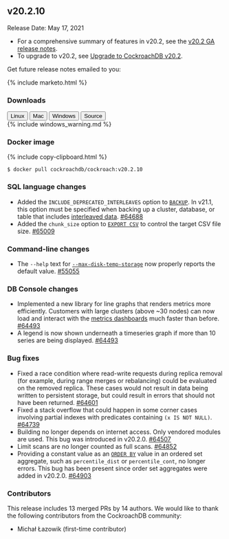 ## v20.2.10

Release Date: May 17, 2021

- For a comprehensive summary of features in v20.2, see the [v20.2 GA release notes](v20.2.0.html).
- To upgrade to v20.2, see [Upgrade to CockroachDB v20.2](../v20.2/upgrade-cockroach-version.html).

Get future release notes emailed to you:

{% include marketo.html %}


### Downloads

<div id="os-tabs" class="filters clearfix">
    <a href="https://binaries.cockroachdb.com/cockroach-v20.2.10.linux-amd64.tgz"><button id="linux" class="filter-button" data-scope="linux" data-eventcategory="linux-binary-release-notes">Linux</button></a>
    <a href="https://binaries.cockroachdb.com/cockroach-v20.2.10.darwin-10.9-amd64.tgz"><button id="mac" class="filter-button" data-scope="mac" data-eventcategory="mac-binary-release-notes">Mac</button></a>
    <a href="https://binaries.cockroachdb.com/cockroach-v20.2.10.windows-6.2-amd64.zip"><button id="windows" class="filter-button" data-scope="windows" data-eventcategory="windows-binary-release-notes">Windows</button></a>
    <a href="https://binaries.cockroachdb.com/cockroach-v20.2.10.src.tgz"><button id="source" class="filter-button" data-scope="source" data-eventcategory="source-release-notes">Source</button></a>
</div>

<section class="filter-content" data-scope="windows">
{% include windows_warning.md %}
</section>

### Docker image

{% include copy-clipboard.html %}
~~~shell
$ docker pull cockroachdb/cockroach:v20.2.10
~~~


### SQL language changes

- Added the `INCLUDE_DEPRECATED_INTERLEAVES` option to [`BACKUP`](../v20.2/backup.html). In v21.1, this option must be specified when backing up a cluster, database, or table that includes [interleaved data](../v20.2/interleave-in-parent.html). [#64688][#64688]
- Added the `chunk_size` option to [`EXPORT CSV`](../v20.2/export.html) to control the target CSV file size. [#65009][#65009]

### Command-line changes

- The `--help` text for [`--max-disk-temp-storage`](../v20.2/cockroach-start.html#flags) now properly reports the default value. [#55055][#55055]

### DB Console changes

- Implemented a new library for line graphs that renders metrics more efficiently. Customers with large clusters (above ~30 nodes) can now load and interact with the [metrics dashboards](../v20.2/ui-overview-dashboard.html) much faster than before. [#64493][#64493]
- A legend is now shown underneath a timeseries graph if more than 10 series are being displayed. [#64493][#64493]

### Bug fixes

- Fixed a race condition where read-write requests during replica removal (for example, during range merges or rebalancing) could be evaluated on the removed replica. These cases would not result in data being written to persistent storage, but could result in errors that should not have been returned. [#64601][#64601]
- Fixed a stack overflow that could happen in some corner cases involving partial indexes with predicates containing `(x IS NOT NULL)`. [#64739][#64739]
- Building no longer depends on internet access. Only vendored modules are used. This bug was introduced in v20.2.0. [#64507][#64507]
- Limit scans are no longer counted as full scans. [#64852][#64852]
- Providing a constant value as an [`ORDER BY`](../v20.2/order-by.html) value in an ordered set aggregate, such as `percentile_dist` or `percentile_cont`, no longer errors. This bug has been present since order set aggregates were added in v20.2.0. [#64903][#64903]

### Contributors

This release includes 13 merged PRs by 14 authors.
We would like to thank the following contributors from the CockroachDB community:

- Michał Łazowik (first-time contributor)

[#55055]: https://github.com/cockroachdb/cockroach/pull/55055
[#64493]: https://github.com/cockroachdb/cockroach/pull/64493
[#64507]: https://github.com/cockroachdb/cockroach/pull/64507
[#64601]: https://github.com/cockroachdb/cockroach/pull/64601
[#64688]: https://github.com/cockroachdb/cockroach/pull/64688
[#64739]: https://github.com/cockroachdb/cockroach/pull/64739
[#64751]: https://github.com/cockroachdb/cockroach/pull/64751
[#64852]: https://github.com/cockroachdb/cockroach/pull/64852
[#64903]: https://github.com/cockroachdb/cockroach/pull/64903
[#65009]: https://github.com/cockroachdb/cockroach/pull/65009
[861aba7b4]: https://github.com/cockroachdb/cockroach/commit/861aba7b4
